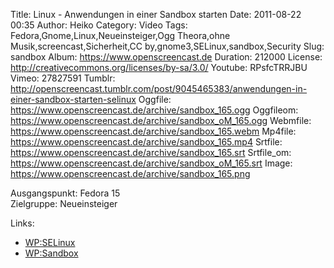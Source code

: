 Title: Linux - Anwendungen in einer Sandbox starten
Date: 2011-08-22 00:35
Author: Heiko
Category: Video
Tags: Fedora,Gnome,Linux,Neueinsteiger,Ogg Theora,ohne Musik,screencast,Sicherheit,CC by,gnome3,SELinux,sandbox,Security
Slug: sandbox
Album: https://www.openscreencast.de
Duration: 212000
License: http://creativecommons.org/licenses/by-sa/3.0/
Youtube: RPsfcTRRJBU
Vimeo: 27827591
Tumblr: http://openscreencast.tumblr.com/post/9045465383/anwendungen-in-einer-sandbox-starten-selinux
Oggfile: https://www.openscreencast.de/archive/sandbox_165.ogg
Oggfileom: https://www.openscreencast.de/archive/sandbox_oM_165.ogg
Webmfile: https://www.openscreencast.de/archive/sandbox_165.webm
Mp4file: https://www.openscreencast.de/archive/sandbox_165.mp4
Srtfile: https://www.openscreencast.de/archive/sandbox_165.srt
Srtfile_om: https://www.openscreencast.de/archive/sandbox_oM_165.srt
Image: https://www.openscreencast.de/archive/sandbox_165.png

Ausgangspunkt: Fedora 15  
Zielgruppe: Neueinsteiger  

Links:

  * [WP:SELinux](http://de.wikipedia.org/wiki/SELinux "SELinux")
  * [WP:Sandbox](http://de.wikipedia.org/wiki/Sandbox "Sandbox")

